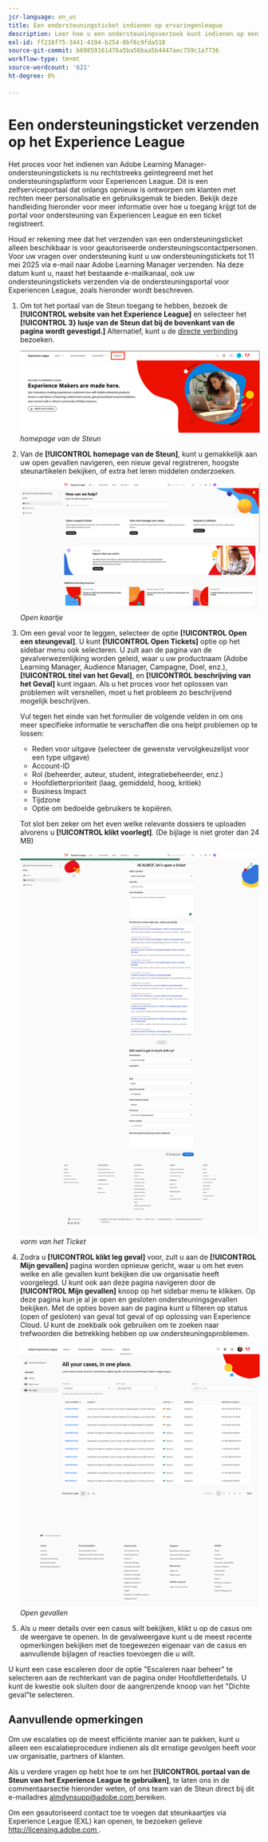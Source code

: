 ```yaml
---
jcr-language: en_us
title: Een ondersteuningsticket indienen op ervaringenleague
description: Leer hoe u een ondersteuningsverzoek kunt indienen op een Experience League
exl-id: ff216f75-3441-4194-b254-0bf6c9fda518
source-git-commit: b69859161476a5ba56baa5b4447aec759c1a7736
workflow-type: tm+mt
source-wordcount: '621'
ht-degree: 0%

---
```


# Een ondersteuningsticket verzenden op het Experience League

Het proces voor het indienen van Adobe Learning Manager-ondersteuningstickets is nu rechtstreeks geïntegreerd met het ondersteuningsplatform voor Experiencen League. Dit is een zelfserviceportaal dat onlangs opnieuw is ontworpen om klanten met rechten meer personalisatie en gebruiksgemak te bieden. Bekijk deze handleiding hieronder voor meer informatie over hoe u toegang krijgt tot de portal voor ondersteuning van Experiencen League en een ticket registreert.

Houd er rekening mee dat het verzenden van een ondersteuningsticket alleen beschikbaar is voor geautoriseerde ondersteuningscontactpersonen. Voor uw vragen over ondersteuning kunt u uw ondersteuningstickets tot 11 mei 2025 via e-mail naar Adobe Learning Manager verzenden. Na deze datum kunt u, naast het bestaande e-mailkanaal, ook uw ondersteuningstickets verzenden via de ondersteuningsportal voor Experiencen League, zoals hieronder wordt beschreven.

1. Om tot het portaal van de Steun toegang te hebben, bezoek de **[!UICONTROL website van het Experience League]** en selecteer het **[!UICONTROL 3} lusje van de Steun dat bij de bovenkant van de pagina wordt gevestigd.]** Alternatief, kunt u de [ directe verbinding ](https://experienceleague.adobe.com/home#support) bezoeken.

   ![](assets/support.png)
   _homepage van de Steun_

2. Van de **[!UICONTROL homepage van de Steun]**, kunt u gemakkelijk aan uw open gevallen navigeren, een nieuw geval registreren, hoogste steunartikelen bekijken, of extra het leren middelen onderzoeken.

   ![](assets/open-ticket.png)
   _Open kaartje_

3. Om een geval voor te leggen, selecteer de optie **[!UICONTROL Open een steungeval]**. U kunt **[!UICONTROL Open Tickets]** optie op het sidebar menu ook selecteren. U zult aan de pagina van de gevalverwezenlijking worden geleid, waar u uw productnaam (Adobe Learning Manager, Audience Manager, Campagne, Doel, enz.), **[!UICONTROL titel van het Geval]**, en **[!UICONTROL beschrijving van het Geval]** kunt ingaan. Als u het proces voor het oplossen van problemen wilt versnellen, moet u het probleem zo beschrijvend mogelijk beschrijven.

   Vul tegen het einde van het formulier de volgende velden in om ons meer specifieke informatie te verschaffen die ons helpt problemen op te lossen:

   * Reden voor uitgave (selecteer de gewenste vervolgkeuzelijst voor een type uitgave)
   * Account-ID
   * Rol (beheerder, auteur, student, integratiebeheerder, enz.)
   * Hoofdletterprioriteit (laag, gemiddeld, hoog, kritiek)
   * Business Impact
   * Tijdzone
   * Optie om bedoelde gebruikers te kopiëren.

   Tot slot ben zeker om het even welke relevante dossiers te uploaden alvorens u **[!UICONTROL klikt voorlegt]**. (De bijlage is niet groter dan 24 MB)

   ![](assets/ticket-form.png)
   _vorm van het Ticket_

4. Zodra u **[!UICONTROL klikt leg geval]** voor, zult u aan de **[!UICONTROL Mijn gevallen]** pagina worden opnieuw gericht, waar u om het even welke en alle gevallen kunt bekijken die uw organisatie heeft voorgelegd. U kunt ook aan deze pagina navigeren door de **[!UICONTROL Mijn gevallen]** knoop op het sidebar menu te klikken. Op deze pagina kun je al je open en gesloten ondersteuningsgevallen bekijken. Met de opties boven aan de pagina kunt u filteren op status (open of gesloten) van geval tot geval of op oplossing van Experience Cloud. U kunt de zoekbalk ook gebruiken om te zoeken naar trefwoorden die betrekking hebben op uw ondersteuningsproblemen.

   ![](assets/open-cases.png)
   _Open gevallen_

5. Als u meer details over een casus wilt bekijken, klikt u op de casus om de weergave te openen. In de gevalweergave kunt u de meest recente opmerkingen bekijken met de toegewezen eigenaar van de casus en aanvullende bijlagen of reacties toevoegen die u wilt.

U kunt een case escaleren door de optie &quot;Escaleren naar beheer&quot; te selecteren aan de rechterkant van de pagina onder Hoofdletterdetails. U kunt de kwestie ook sluiten door de aangrenzende knoop van het &quot;Dichte geval&quot;te selecteren.

## Aanvullende opmerkingen

Om uw escalaties op de meest efficiënte manier aan te pakken, kunt u alleen een escalatieprocedure indienen als dit ernstige gevolgen heeft voor uw organisatie, partners of klanten.

Als u verdere vragen op hebt hoe te om het **[!UICONTROL portaal van de Steun van het Experience League te gebruiken]**, te laten ons in de commentaarsectie hieronder weten, of ons team van de Steun direct bij dit e-mailadres [ almdynsupp@adobe.com ](mailto:almdynsupp@adobe.com) bereiken.

Om een geautoriseerd contact toe te voegen dat steunkaartjes via Experience League (EXL) kan openen, te bezoeken gelieve [ http://licensing.adobe.com ](http://licensing.adobe.com).
